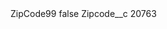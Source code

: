 <?xml version="1.0" encoding="UTF-8"?>
<CustomMetadata xmlns="http://soap.sforce.com/2006/04/metadata" xmlns:xsi="http://www.w3.org/2001/XMLSchema-instance" xmlns:xsd="http://www.w3.org/2001/XMLSchema">
    <label>ZipCode99</label>
    <protected>false</protected>
    <values>
        <field>Zipcode__c</field>
        <value xsi:type="xsd:string">20763</value>
    </values>
</CustomMetadata>
